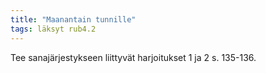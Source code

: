 ```yaml
---
title: "Maanantain tunnille"
tags: läksyt rub4.2
---
```


Tee sanajärjestykseen liittyvät harjoitukset 1 ja 2 s. 135-136.